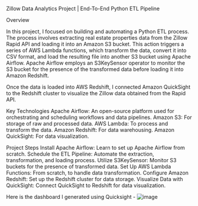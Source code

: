 Zillow Data Analytics Project | End-To-End Python ETL Pipeline 

Overview

In this project, I focused on building and automating a Python ETL process. 
The process involves extracting real estate properties data from the Zillow Rapid API and loading it into an Amazon S3 bucket. 
This action triggers a series of AWS Lambda functions, which transform the data, convert it into CSV format, and load the resulting file into another S3 bucket using Apache Airflow. 
Apache Airflow employs an S3KeySensor operator to monitor the S3 bucket for the presence of the transformed data before loading it into Amazon Redshift.

Once the data is loaded into AWS Redshift, I connected Amazon QuickSight to the Redshift cluster to visualize the Zillow data obtained from the Rapid API.

Key Technologies
Apache Airflow: An open-source platform used for orchestrating and scheduling workflows and data pipelines.
Amazon S3: For storage of raw and processed data.
AWS Lambda: To process and transform the data.
Amazon Redshift: For data warehousing.
Amazon QuickSight: For data visualization.

Project Steps
Install Apache Airflow: Learn to set up Apache Airflow from scratch.
Schedule the ETL Pipeline: Automate the extraction, transformation, and loading process.
Utilize S3KeySensor: Monitor S3 buckets for the presence of transformed data.
Set Up AWS Lambda Functions: From scratch, to handle data transformation.
Configure Amazon Redshift: Set up the Redshift cluster for data storage.
Visualize Data with QuickSight: Connect QuickSight to Redshift for data visualization.

Here is the dashboard I generated using Quicksight -
![image](https://github.com/nanditaNG/Zillow/assets/75269866/95b9614a-bbe0-46f1-adc4-e73b261f3c4b)

